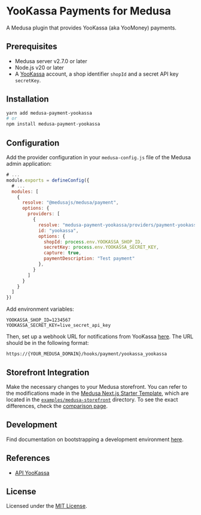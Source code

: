 
# YooKassa Payments for Medusa

A Medusa plugin that provides YooKassa (aka YooMoney) payments.

## Prerequisites

- Medusa server v2.7.0 or later
- Node.js v20 or later
- A [YooKassa](https://yookassa.ru/joinups/?source=ks) account, a shop identifier `shopId` and a secret API key `secretKey`.

## Installation

```bash
yarn add medusa-payment-yookassa
# or
npm install medusa-payment-yookassa
```

## Configuration

Add the provider configuration in your `medusa-config.js` file of the Medusa admin application:

```js
# ...
module.exports = defineConfig({
  # ...
  modules: [
    {
      resolve: "@medusajs/medusa/payment",
      options: {
        providers: [
          {
            resolve: "medusa-payment-yookassa/providers/payment-yookassa",
            id: "yookassa",
            options: {
              shopId: process.env.YOOKASSA_SHOP_ID,
              secretKey: process.env.YOOKASSA_SECRET_KEY,
              capture: true,
              paymentDescription: "Test payment"
            },
          }
        ]
      }
    }
  ]
})
```

Add environment variables:

```
YOOKASSA_SHOP_ID=1234567
YOOKASSA_SECRET_KEY=live_secret_api_key
```

Then, set up a webhook URL for notifications from YooKassa [here](https://yookassa.ru/my/merchant/integration/http-notifications). The URL should be in the following format:

```
https://{YOUR_MEDUSA_DOMAIN}/hooks/payment/yookassa_yookassa
```

## Storefront Integration

Make the necessary changes to your Medusa storefront.
You can refer to the modifications made in the [Medusa Next.js Starter Template](https://github.com/medusajs/nextjs-starter-medusa), which are located in the [`examples/medusa-storefront`](https://github.com/sergkudinov/medusa-payment-yookassa/tree/main/examples/medusa-storefront) directory.
To see the exact differences, check the [comparison page](https://github.com/sergkudinov/medusa-payment-yookassa/compare/v0.0.0...main).

## Development

Find documentation on bootstrapping a development environment [here](https://github.com/sergkudinov/medusa-payment-yookassa/tree/main/examples).

## References

- [API YooKassa](https://yookassa.ru/developers)

## License

Licensed under the [MIT License](LICENSE).